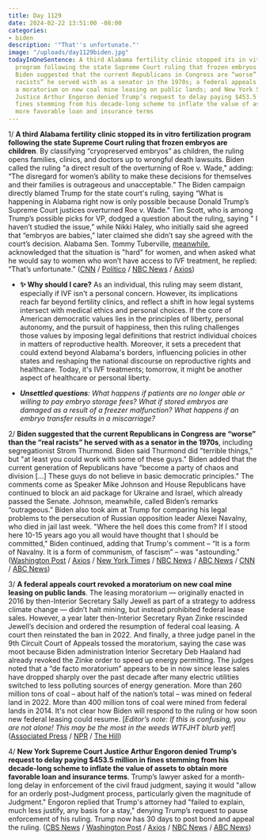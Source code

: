 ```yaml
---
title: Day 1129
date: 2024-02-22 13:51:00 -08:00
categories:
- biden
description: '"That''s unfortunate."'
image: "/uploads/day1129biden.jpg"
todayInOneSentence: A third Alabama fertility clinic stopped its in vitro fertilization
  program following the state Supreme Court ruling that frozen embryos are children;
  Biden suggested that the current Republicans in Congress are “worse” than the “real
  racists” he served with as a senator in the 1970s; a federal appeals court revoked
  a moratorium on new coal mine leasing on public lands; and New York Supreme Court
  Justice Arthur Engoron denied Trump’s request to delay paying $453.5 million in
  fines stemming from his decade-long scheme to inflate the value of assets to obtain
  more favorable loan and insurance terms
---
```


1/ **A third Alabama fertility clinic stopped its in vitro fertilization program following the state Supreme Court ruling that frozen embryos are children**. By classifying “cryopreserved embryos” as children, the ruling opens families, clinics, and doctors up to wrongful death lawsuits. Biden called the ruling “a direct result of the overturning of Roe v. Wade," adding: “The disregard for women’s ability to make these decisions for themselves and their families is outrageous and unacceptable.” The Biden campaign directly blamed Trump for the state court's ruling, saying “What is happening in Alabama right now is only possible because Donald Trump’s Supreme Court justices overturned Roe v. Wade." Tim Scott, who is among Trump’s possible picks for VP, dodged a question about the ruling, saying " I haven’t studied the issue,” while Nikki Haley, who initially said she agreed that “embryos are babies,” later claimed she didn’t say she agreed with the court’s decision. Alabama Sen. Tommy Tuberville, [meanwhile](https://thehill.com/homenews/senate/4483249-tuberville-acknowledges-hard-situation-for-women-after-alabama-ivf-ruling/), acknowledged that the situation is "hard" for women, and when asked what he would say to women who won’t have access to IVF treatment, he replied: “That’s unfortunate.” ([CNN](https://www.cnn.com/2024/02/21/us/alabama-ruling-frozen-embryos-facility-pauses-ivf/) / [Politico](https://www.politico.com/news/2024/02/21/embryos-children-uab-alabama-00142508) / [NBC News](https://www.nbcnews.com/politics/2024-election/biden-campaign-blames-trump-alabama-supreme-courts-ivf-ruling-rcna139984) / [Axios](https://www.axios.com/2024/02/22/alabama-ivf-legal-uncertainy))

* **✨ Why should I care?** As an individual, this ruling may seem distant, especially if IVF isn't a personal concern. However, its implications reach far beyond fertility clinics, and reflect a shift in how legal systems intersect with medical ethics and personal choices. If the core of American democratic values lies in the principles of liberty, personal autonomy, and the pursuit of happiness, then this ruling challenges those values by imposing legal definitions that restrict individual choices in matters of reproductive health. Moreover, it sets a precedent that could extend beyond Alabama's borders, influencing policies in other states and reshaping the national discourse on reproductive rights and healthcare. Today, it's IVF treatments; tomorrow, it might be another aspect of healthcare or personal liberty.

* ***Unsettled questions**: What happens if patients are no longer able or willing to pay embryo storage fees? What if stored embryos are damaged as a result of a freezer malfunction? What happens if an embryo transfer results in a miscarriage?*

2/ **Biden suggested that the current Republicans in Congress are “worse” than the “real racists” he served with as a senator in the 1970s**, including segregationist Strom Thurmond. Biden said Thurmond did "terrible things," but "at least you could work with some of these guys." Biden added that the current generation of Republicans have “become a party of chaos and division \[...\] These guys do not believe in basic democratic principles." The comments come as Speaker Mike Johnson and House Republicans have continued to block an aid package for Ukraine and Israel, which already passed the Senate. Johnson, meanwhile, called Biden’s remarks “outrageous.” Biden also took aim at Trump for comparing his legal problems to the persecution of Russian opposition leader Alexei Navalny, who died in jail last week. "Where the hell does this come from? If I stood here 10-15 years ago you all would have thought that I should be committed," Biden continued, adding that Trump's comment – “It is a form of Navalny. It is a form of communism, of fascism” – was "astounding." ([Washington Post](https://www.washingtonpost.com/politics/2024/02/22/biden-strom-thurmond-republicans/) / [Axios](https://www.axios.com/2024/02/22/biden-republicans-worse-strom-thurmond-segregationists) / [New York Times](https://www.nytimes.com/2024/02/22/us/politics/biden-strom-thurmond-republicans.html) / [NBC News](https://www.nbcnews.com/news/world/biden-calls-putin-crazy-sob-kremlin-debased-america-trump-navalny-rcna139929) / [ABC News](https://abcnews.go.com/Politics/biden-calls-putin-crazy-sob-hits-trump-navalny/story?id=107433543) / [CNN](https://www.cnn.com/2024/02/21/politics/biden-putin-crazy-sob/index.html) / [ABC News](https://abcnews.go.com/Politics/trump-doubles-comparing-legal-troubles-persecution-russian-dissident/story?id=107390454))

3/ **A federal appeals court revoked a moratorium on new coal mine leasing on public lands**. The leasing moratorium — originally enacted in 2016 by then-Interior Secretary Sally Jewell as part of a strategy to address climate change — didn’t halt mining, but instead prohibited federal lease sales. However, a year later then-Interior Secretary Ryan Zinke rescinded Jewell’s decision and ordered the resumption of federal coal leasing. A court then reinstated the ban in 2022. And finally, a three judge panel in the 9th Circuit Court of Appeals tossed the moratorium, saying the case was moot because Biden administration Interior Secretary Deb Haaland had already revoked the Zinke order to speed up energy permitting. The judges noted that a “de facto moratorium” appears to be in now since lease sales have dropped sharply over the past decade after many electric utilities switched to less polluting sources of energy generation. More than 260 million tons of coal – about half of the nation’s total – was mined on federal land in 2022. More than 400 million tons of coal were mined from federal lands in 2014. It's not clear how Biden will respond to the ruling or how soon new federal leasing could resume. \[*Editor’s note: If this is confusing, you are not alone! This may be the most in the weeds WTFJHT blurb yet!*\] ([Associated Press](https://apnews.com/article/coal-moratorium-appeals-court-climate-fc502f8e5e8c5e7c8a680199804de927) / [NPR](https://www.npr.org/2024/02/21/1233039539/federal-appeals-court-revokes-obama-era-ban-on-coal-leasing) / [The Hill](https://thehill.com/policy/energy-environment/4481282-appeals-court-tosses-obama-era-coal-leasing-moratorium/))

4/ **New York Supreme Court Justice Arthur Engoron denied Trump’s request to delay paying $453.5 million in fines stemming from his decade-long scheme to inflate the value of assets to obtain more favorable loan and insurance terms**. Trump’s lawyer asked for a month-long delay in enforcement of the civil fraud judgment, saying it would "allow for an orderly post-Judgment process, particularly given the magnitude of Judgment." Engoron replied that Trump's attorney had "failed to explain, much less justify, any basis for a stay," denying Trump’s request to pause enforcement of his ruling. Trump now has 30 days to post bond and appeal the ruling. ([CBS News](https://www.cbsnews.com/news/trump-fraud-case-new-york-judge-354-million/) / [Washington Post](https://www.washingtonpost.com/national-security/2024/02/21/trump-civil-fraud-judgment-new-york-engoron/) / [Axios](https://www.axios.com/2024/02/22/trump-civil-fraud-judgment-ny-enforcement-fine) / [NBC News](https://www.nbcnews.com/politics/donald-trump/trump-seeks-30-day-delay-enforcement-damages-new-york-civil-fraud-case-rcna139948) / [ABC News](https://abcnews.go.com/Politics/trump-asks-judge-delay-penalties-civil-fraud-case/story?id=107433418))
